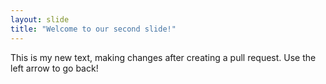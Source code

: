 ```yaml
---
layout: slide
title: "Welcome to our second slide!"
---
```

This is my new text, making changes after creating a pull request.
Use the left arrow to go back!
